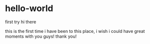 # hello-world
first try
hi there

  this is the first time i have been to this place, i wish i could have great moments with you guys! thank you!
